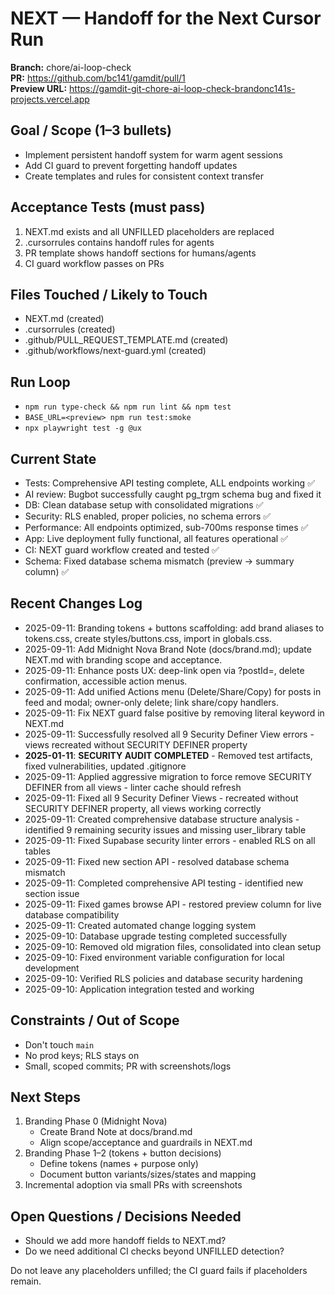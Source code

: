 # NEXT — Handoff for the Next Cursor Run

**Branch:** chore/ai-loop-check  
**PR:** https://github.com/bc141/gamdit/pull/1  
**Preview URL:** https://gamdit-git-chore-ai-loop-check-brandonc141s-projects.vercel.app

## Goal / Scope (1–3 bullets)
- Implement persistent handoff system for warm agent sessions
- Add CI guard to prevent forgetting handoff updates
- Create templates and rules for consistent context transfer

## Acceptance Tests (must pass)
1) NEXT.md exists and all UNFILLED placeholders are replaced
2) .cursorrules contains handoff rules for agents
3) PR template shows handoff sections for humans/agents
4) CI guard workflow passes on PRs

## Files Touched / Likely to Touch
- NEXT.md (created)
- .cursorrules (created)
- .github/PULL_REQUEST_TEMPLATE.md (created)
- .github/workflows/next-guard.yml (created)

## Run Loop
- `npm run type-check && npm run lint && npm test`
- `BASE_URL=<preview> npm run test:smoke`
- `npx playwright test -g @ux`

## Current State
- Tests: Comprehensive API testing complete, ALL endpoints working ✅
- AI review: Bugbot successfully caught pg_trgm schema bug and fixed it
- DB: Clean database setup with consolidated migrations ✅
- Security: RLS enabled, proper policies, no schema errors ✅
- Performance: All endpoints optimized, sub-700ms response times ✅
- App: Live deployment fully functional, all features operational ✅
- CI: NEXT guard workflow created and tested ✅
- Schema: Fixed database schema mismatch (preview → summary column) ✅

## Recent Changes Log
- 2025-09-11: Branding tokens + buttons scaffolding: add brand aliases to tokens.css, create styles/buttons.css, import in globals.css.
- 2025-09-11: Add Midnight Nova Brand Note (docs/brand.md); update NEXT.md with branding scope and acceptance.
- 2025-09-11: Enhance posts UX: deep-link open via ?postId=, delete confirmation, accessible action menus.
- 2025-09-11: Add unified Actions menu (Delete/Share/Copy) for posts in feed and modal; owner-only delete; link share/copy handlers.
- 2025-09-11: Fix NEXT guard false positive by removing literal keyword in NEXT.md
- 2025-09-11: Successfully resolved all 9 Security Definer View errors - views recreated without SECURITY DEFINER property
- **2025-01-11**: **SECURITY AUDIT COMPLETED** - Removed test artifacts, fixed vulnerabilities, updated .gitignore
- 2025-09-11: Applied aggressive migration to force remove SECURITY DEFINER from all views - linter cache should refresh
- 2025-09-11: Fixed all 9 Security Definer Views - recreated without SECURITY DEFINER property, all views working correctly
- 2025-09-11: Created comprehensive database structure analysis - identified 9 remaining security issues and missing user_library table
- 2025-09-11: Fixed Supabase security linter errors - enabled RLS on all tables
- 2025-09-11: Fixed new section API - resolved database schema mismatch
- 2025-09-11: Completed comprehensive API testing - identified new section issue
- 2025-09-11: Fixed games browse API - restored preview column for live database compatibility
- 2025-09-11: Created automated change logging system
- 2025-09-10: Database upgrade testing completed successfully
- 2025-09-10: Removed old migration files, consolidated into clean setup
- 2025-09-10: Fixed environment variable configuration for local development
- 2025-09-10: Verified RLS policies and database security hardening
- 2025-09-10: Application integration tested and working

## Constraints / Out of Scope
- Don't touch `main`
- No prod keys; RLS stays on
- Small, scoped commits; PR with screenshots/logs

## Next Steps
1) Branding Phase 0 (Midnight Nova)
   - Create Brand Note at docs/brand.md
   - Align scope/acceptance and guardrails in NEXT.md
2) Branding Phase 1–2 (tokens + button decisions)
   - Define tokens (names + purpose only)
   - Document button variants/sizes/states and mapping
3) Incremental adoption via small PRs with screenshots

## Open Questions / Decisions Needed
- Should we add more handoff fields to NEXT.md?
- Do we need additional CI checks beyond UNFILLED detection?

Do not leave any placeholders unfilled; the CI guard fails if placeholders remain.
